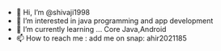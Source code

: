 - 👋 Hi, I’m @shivaji1998
- 👀 I’m interested in java programming and app development 
- 🌱 I’m currently learning ... Core Java,Android
- 📫 How to reach me : add me on snap: ahir2021185

<!---
shivaji1998/shivaji1998 is a ✨ special ✨ repository because its `README.md` (this file) appears on your GitHub profile.
You can click the Preview link to take a look at your changes.
--->
